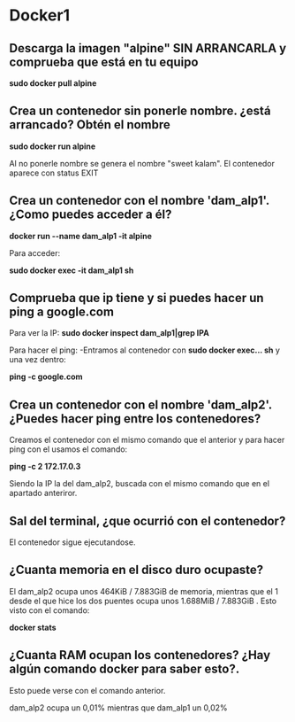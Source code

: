 # Docker1

## Descarga la imagen "alpine" SIN ARRANCARLA y comprueba que está en tu equipo

**sudo docker pull alpine** 

##  Crea un contenedor sin ponerle nombre. ¿está arrancado? Obtén el nombre

**sudo docker run alpine**

Al no ponerle nombre se genera el nombre "sweet kalam". El contenedor aparece con status EXIT

## Crea un contenedor con el nombre 'dam_alp1'. ¿Como puedes acceder a él?

**docker run --name dam_alp1 -it alpine**

Para acceder:

**sudo docker exec -it dam_alp1 sh**

## Comprueba que ip tiene y si puedes hacer un ping a google.com

Para ver la IP:
**sudo docker inspect dam_alp1|grep IPA**

Para hacer el ping:
-Entramos al contenedor con **sudo docker exec... sh** y una vez dentro:

 **ping -c google.com**


## Crea un contenedor con el nombre 'dam_alp2'. ¿Puedes hacer ping entre los contenedores?

Creamos el contenedor con el mismo comando que el anterior y para hacer ping con el usamos el comando:

 **ping -c 2 172.17.0.3**

Siendo la IP la del dam_alp2, buscada con el mismo comando que en el apartado anteriror.

## Sal del terminal, ¿que ocurrió con el contenedor?

El contenedor sigue ejecutandose.

## ¿Cuanta memoria en el disco duro ocupaste?

El dam_alp2 ocupa unos 464KiB / 7.883GiB de memoria, mientras que el 1 desde el que hice los dos puentes ocupa unos 1.688MiB / 7.883GiB . Esto visto con el comando:

**docker stats**

## ¿Cuanta RAM ocupan los contenedores? ¿Hay algún comando docker para saber esto?.

Esto puede verse con el comando anterior.

dam_alp2 ocupa un 0,01% mientras que dam_alp1 un 0,02%
